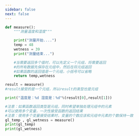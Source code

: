 ```yaml
---
sidebar: false
next: false
---
```

<BlogInfo/>






```python
def measure():
    """测量温度和湿度"""

    print("测量开始....")
    temp = 48
    wetness = 39
    print("测量结束...")

    #当需要返回多个值时，可以先定义一个元组，将需要返回
    #的所有数据先保存在元组中，然后在将元组返回
    #如果函数的返回值是一个元组，小括号可以省略
    return temp,wetness

result = measure()
#result接受的是一个元组，所以result的类型也是元组

print("温度是：%d 湿度是：%d"%(result[0],result[1]))

#注意：如果函数返回类型是元组，同时希望单独处理元组中的元素
#可以使用多个变量，一次性接受函数的返回结果
#注意：使用多个变量接受结果时，变量的个数应该和元组中元素的个数保持一致
gl_temp , gl_wetness = measure()
print(gl_temp)
print(gl_wetness)
```






<ActionBox />
        
<style>#top-box {margin-top:0.5rem!important;}</style>